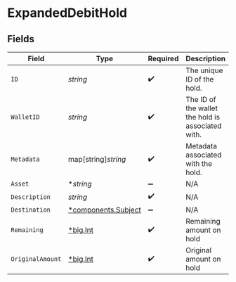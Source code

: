 # ExpandedDebitHold


## Fields

| Field                                                     | Type                                                      | Required                                                  | Description                                               | Example                                                   |
| --------------------------------------------------------- | --------------------------------------------------------- | --------------------------------------------------------- | --------------------------------------------------------- | --------------------------------------------------------- |
| `ID`                                                      | *string*                                                  | :heavy_check_mark:                                        | The unique ID of the hold.                                |                                                           |
| `WalletID`                                                | *string*                                                  | :heavy_check_mark:                                        | The ID of the wallet the hold is associated with.         |                                                           |
| `Metadata`                                                | map[string]*string*                                       | :heavy_check_mark:                                        | Metadata associated with the hold.                        |                                                           |
| `Asset`                                                   | **string*                                                 | :heavy_minus_sign:                                        | N/A                                                       |                                                           |
| `Description`                                             | *string*                                                  | :heavy_check_mark:                                        | N/A                                                       |                                                           |
| `Destination`                                             | [*components.Subject](../../models/components/subject.md) | :heavy_minus_sign:                                        | N/A                                                       |                                                           |
| `Remaining`                                               | [*big.Int](https://pkg.go.dev/math/big#Int)               | :heavy_check_mark:                                        | Remaining amount on hold                                  | 10                                                        |
| `OriginalAmount`                                          | [*big.Int](https://pkg.go.dev/math/big#Int)               | :heavy_check_mark:                                        | Original amount on hold                                   | 100                                                       |